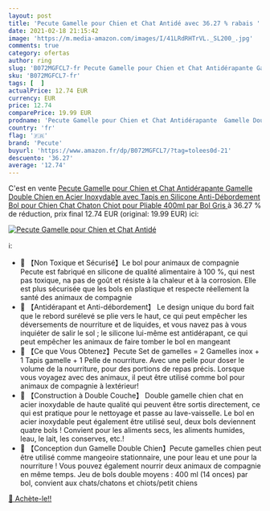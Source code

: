 ```yaml
---
layout: post
title: 'Pecute Gamelle pour Chien et Chat Antidé avec 36.27 % rabais '
date: 2021-02-18 21:15:42
image: 'https://m.media-amazon.com/images/I/41LRdRHTrVL._SL200_.jpg'
comments: true
category: ofertas
author: ring
slug: 'B072MGFCL7-fr Pecute Gamelle pour Chien et Chat Antidérapante Gamelle...'
sku: 'B072MGFCL7-fr'
tags: [  ]
actualPrice: 12.74 EUR
currency: EUR
price: 12.74
comparePrice: 19.99 EUR
prodname: 'Pecute Gamelle pour Chien et Chat Antidérapante  Gamelle Double Chien en Acier Inoxydable avec Tapis en Silicone Anti-Débordement  Bol pour Chien Chat Chaton Chiot pour Pliable  400ml par Bol  Gris '
country: 'fr'
flag: '🇫🇷'
brand: 'Pecute'
buyurl: 'https://www.amazon.fr/dp/B072MGFCL7/?tag=tolees0d-21'
descuento: '36.27'
average: '12.74'
---
```


C'est en vente [Pecute Gamelle pour Chien et Chat Antidérapante  Gamelle Double Chien en Acier Inoxydable avec Tapis en Silicone Anti-Débordement  Bol pour Chien Chat Chaton Chiot pour Pliable  400ml par Bol  Gris ](https://www.amazon.fr/dp/B072MGFCL7/?tag=tolees0d-21)  à  36.27 % de réduction, prix final  12.74 EUR (original: 19.99 EUR) ici:

[![Pecute Gamelle pour Chien et Chat Antidé](https://m.media-amazon.com/images/I/41LRdRHTrVL._SL200_.jpg)](https://www.amazon.fr/dp/B072MGFCL7/?tag=tolees0d-21)

ℹ️:

- 🐾 【Non Toxique et Sécurisé】Le bol pour animaux de compagnie Pecute est fabriqué en silicone de qualité alimentaire à 100 %, qui nest pas toxique, na pas de goût et résiste à la chaleur et à la corrosion. Elle est plus sécurisée que les bols en plastique et respecte réellement la santé des animaux de compagnie
- 🐾 【Antidérapant et Anti-débordement】 Le design unique du bord fait que le rebord surélevé se plie vers le haut, ce qui peut empêcher les déversements de nourriture et de liquides, et vous navez pas à vous inquiéter de salir le sol ; le silicone lui-même est antidérapant, ce qui peut empêcher les animaux de faire tomber le bol en mangeant
- 🐾 【Ce que Vous Obtenez】Pecute Set de gamelles = 2 Gamelles inox + 1 Tapis gamelle + 1 Pelle de nourriture. Avec une pelle pour doser le volume de la nourriture, pour des portions de repas précis. Lorsque vous voyagez avec des animaux, il peut être utilisé comme bol pour animaux de compagnie à lextérieur!
- 🐾 【Construction à Double Couche】 Double gamelle chien chat en acier inoxydable de haute qualité qui peuvent être sortis directement, ce qui est pratique pour le nettoyage et passe au lave-vaisselle. Le bol en acier inoxydable peut également être utilisé seul, deux bols deviennent quatre bols ! Convient pour les aliments secs, les aliments humides, leau, le lait, les conserves, etc.!
- 🐾 【Conception dun Gamelle Double Chien】Pecute gamelles chien peut être utilisé comme mangeoire stationnaire, une pour leau et une pour la nourriture ! Vous pouvez également nourrir deux animaux de compagnie en même temps. Jeu de bols double moyens : 400 ml (14 onces) par bol, convient aux chats/chatons et chiots/petit chiens

[🛒 Achète-le!!](https://www.amazon.fr/dp/B072MGFCL7/?tag=tolees0d-21)
